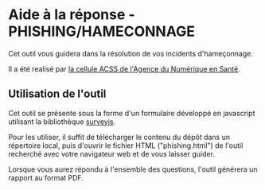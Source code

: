 # Aide à la réponse - PHISHING/HAMECONNAGE

Cet outil vous guidera dans la résolution de vos incidents d'hameçonnage.

Il a été realisé par [la cellule ACSS de l'Agence du Numérique en Santé](https://cyberveille-sante.gouv.fr/).

## Utilisation de l'outil

Cet outil se présente sous la forme d'un formulaire développé en javascript utilisant la bibliothèque [surveyjs](https://surveyjs.io/).

Pour les utiliser, il suffit de télécharger le contenu du dépôt dans un répertoire local, puis d'ouvrir le fichier HTML ("phishing.html") de l'outil recherché avec votre navigateur web et de vous laisser guider.

Lorsque vous aurez répondu à l'ensemble des questions, l'outil générera un rapport au format PDF.

